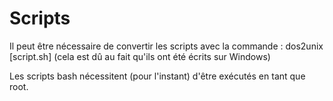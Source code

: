 # Scripts

Il peut être nécessaire de convertir les scripts avec la commande : dos2unix [script.sh]
(cela est dû au fait qu'ils ont été écrits sur Windows)

Les scripts bash nécessitent (pour l'instant) d'être exécutés en tant que root.
